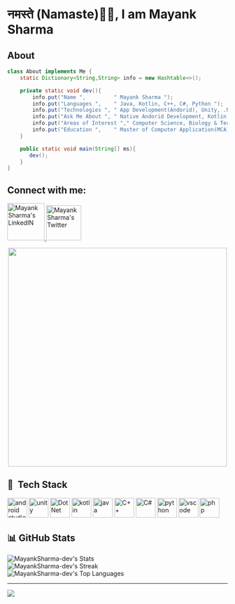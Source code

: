 # नमस्ते (Namaste)🙏🏻, I am Mayank Sharma

## About
```java
class About implements Me {
    static Dictionary<String,String> info = new Hashtable<>();

    private static void dev(){
        info.put("Name ",         " Mayank Sharma ");
        info.put("Languages ",    " Java, Kotlin, C++, C#, Python ");
        info.put("Technologies ", " App Development(Andorid), Unity, .Net ");
        info.put("Ask Me About ", " Native Andorid Development, Kotlin, Java ");
        info.put("Areas of Interest "," Computer Science, Biology & Technology, International Relations, History ");
        info.put("Education ",    " Master of Computer Application(MCA), Bachelor of Computer Application(BCA) ");
    }

    public static void main(String[] ms){
       dev();
    }
}
```



## Connect with me:
<p align="left">
<a href="https://www.linkedin.com/in/mayanksharma-dev/">
  <img alt="Mayank Sharma's LinkedIN" width="85px" src="https://img.shields.io/badge/LinkedIn-0077B5?style=for-the-badge&logo=linkedin&logoColor=white" />
</a>
<a href="https://twitter.com/Sharmaji_Mayank">
  <img alt="Mayank Sharma's Twitter" width="80px" src="https://img.shields.io/badge/Twitter-1DA1F2?style=for-the-badge&logo=twitter&logoColor=white" />
</a>  

<!--
<a href="https://twitter.com/Sharmaji_Mayank">
<img alt="Mayank Sharma's Reddit" width="80" src="https://img.shields.io/badge/Reddit-FF4500?style=for-the-badge&logo=reddit&logoColor=white" />
</a>

<a href="https://twitter.com/Sharmaji_Mayank">
  <img alt="Mayank Sharma's Instagram" width="80" src="https://img.shields.io/badge/Instagram-E4405F?style=for-the-badge&logo=instagram&logoColor=white" />
</a>

<a href="https://twitter.com/Sharmaji_Mayank">
  <img alt="Mayank Sharma's Google Play" width="80" src="https://img.shields.io/badge/Google_Play-414141?style=for-the-badge&logo=google-play&logoColor=white" />
</a>
 <a href="ops.mayanksharma@gmail.com">
  <img alt="Mayank Sharma's Gmail" width="70px" src="https://img.shields.io/badge/Gmail-D14836?style=for-the-badge&logo=gmail&logoColor=white" />
</a> -->
</p>

<!--
<div id="header" align="center">
  <img src="https://media.giphy.com/media/M9gbBd9nbDrOTu1Mqx/giphy.gif" width="100"/>
</div>
-->

<div  id="header" align="center">
    <img src="https://user-images.githubusercontent.com/74038190/212749695-a6817c5a-a794-462b-afca-1b5ce7dd5e63.gif" width="500">
</div>




## 🚀 &nbsp;Tech Stack 
<p align="left">
<img src="https://cdn.jsdelivr.net/gh/devicons/devicon/icons/androidstudio/androidstudio-original.svg" alt="android studio"  width="45" height="45"/>
<img src="https://cdn.jsdelivr.net/gh/devicons/devicon/icons/unity/unity-original.svg" alt="unity"  width="45" height="45" />
<img src="https://cdn.jsdelivr.net/gh/devicons/devicon/icons/dot-net/dot-net-original-wordmark.svg" alt="DotNet"  width="45" height="45" />
<img src="https://cdn.jsdelivr.net/gh/devicons/devicon/icons/kotlin/kotlin-original.svg" alt="kotlin" width="45" height="45"/>
<img src="https://cdn.jsdelivr.net/gh/devicons/devicon/icons/java/java-original.svg"  alt="java"  width="45" height="45" />
<img src="https://cdn.jsdelivr.net/gh/devicons/devicon/icons/cplusplus/cplusplus-original.svg"  alt="C++"  width="45" height="45" />
<img src="https://cdn.jsdelivr.net/gh/devicons/devicon/icons/csharp/csharp-original.svg" alt="C#" width="45" height="45"/>
<img src="https://cdn.jsdelivr.net/gh/devicons/devicon/icons/python/python-original.svg" alt="python" width="45" height="45" />
<img src="https://cdn.jsdelivr.net/gh/devicons/devicon/icons/vscode/vscode-original.svg" alt="vscode" width="45" height="45"/>
<img src="https://cdn.jsdelivr.net/gh/devicons/devicon/icons/php/php-original.svg" alt="php" width="45" height="45"/>
</p>

## 📊 GitHub Stats 
![MayankSharma-dev's Stats](https://github-readme-stats.vercel.app/api?username=MayankSharma-dev&theme=tokyonight&show_icons=true&hide_border=true&count_private=true)<br/>
![MayankSharma-dev's Streak](https://github-readme-streak-stats.herokuapp.com/?user=MayankSharma-dev&theme=tokyonight&hide_border=true)<br/>
![MayankSharma-dev's Top Languages](https://github-readme-stats.vercel.app/api/top-langs/?username=MayankSharma-dev&theme=tokyonight&show_icons=true&hide_border=true&layout=compact)

---
[![](https://visitcount.itsvg.in/api?id=MayankSharma-dev&icon=0&color=12)](https://visitcount.itsvg.in)




<!--
## Github Stats (Simple Yet Elegent)
|<p align="center">**Account Type**</p>|<p align="center">**Stats**</p>|
|------------|-----|
|<p align="center">123<p>|N/A (on Github Enterprise)|
|<p align="center">1 (Past)<p>|![Github stats](https://github-readme-stats.vercel.app/api/top-langs/?username=MayankSharma-dev&theme=dark&hide_border=false&include_all_commits=true&count_private=false&layout=compact)|
|<p align="center">Private<p>|![Github stats](https://github-readme-stats.vercel.app/api/top-langs/?username=MayankSharma-dev&theme=dark&hide_border=false&include_all_commits=true&count_private=false&layout=compact)| -->


<!-- - 👋 Hi, I’m @MayankSharma-dev
- 👀 I’m interested in ...
- 🌱 I’m currently learning ...
- 💞️ I’m looking to collaborate on ...
- 📫 How to reach me ... -->
<!---
MayankSharma-dev/MayankSharma-dev is a ✨ special ✨ repository because its `README.md` (this file) appears on your GitHub profile.
You can click the Preview link to take a look at your changes.
### 🚀 &nbsp;Some Tools and Languages i have used
--->
<!--
  ## 💰You can help me by Donating
  [![BuyMeACoffee](https://img.shields.io/badge/Buy%20Me%20a%20Coffee-ffdd00?style=for-the-badge&logo=buy-me-a-coffee&logoColor=black)](https://buymeacoffee.com/Hello@123)  -->


<!--
**MayankSharma-dev/MayankSharma-dev** is a ✨ _special_ ✨ repository because its `README.md` (this file) appears on your GitHub profile.

Here are some ideas to get you started:

- 🔭 I’m currently working on ...
- 🌱 I’m currently learning ...
- 👯 I’m looking to collaborate on ...
- 🤔 I’m looking for help with ...
- 💬 Ask me about ...
- 📫 How to reach me: ...
- 😄 Pronouns: ...
- ⚡ Fun fact: ...
-->
